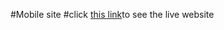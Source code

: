 #Mobile site
#click [this link](https://pavan-p-gowda.github.io/Mobile-site/)to see the live website

